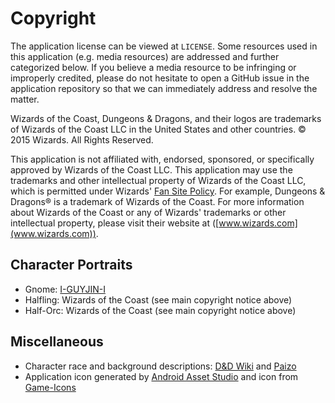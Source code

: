 # Copyright

The application license can be viewed at `LICENSE`. Some resources used in this application (e.g. media resources) are addressed and further categorized below. If you believe a media resource to be infringing or improperly credited, please do not hesitate to open a GitHub issue in the application repository so that we can immediately address and resolve the matter.

Wizards of the Coast, Dungeons & Dragons, and their logos are trademarks of Wizards of the Coast LLC in the United States and other countries. &copy; 2015 Wizards. All Rights Reserved.

This application is not affiliated with, endorsed, sponsored, or specifically approved by Wizards of the Coast LLC. This application may use the trademarks and other intellectual property of Wizards of the Coast LLC, which is permitted under Wizards' [Fan Site Policy](http://dnd.wizards.com/articles/features/fan-site-kit). For example, Dungeons & Dragons&reg; is a trademark of Wizards of the Coast. For more information about Wizards of the Coast or any of Wizards' trademarks or other intellectual property, please visit their website at ([www.wizards.com](www.wizards.com)).

## Character Portraits

- Gnome: [I-GUYJIN-I](http://i-guyjin-i.deviantart.com/)
- Halfling: Wizards of the Coast (see main copyright notice above)
- Half-Orc: Wizards of the Coast (see main copyright notice above)

## Miscellaneous

- Character race and background descriptions: [D&D Wiki](http://dandwiki.com/wiki/) and [Paizo](http://paizo.com/pathfinderRPG/prd/advancedRaceGuide/coreRaces.html)
- Application icon generated by [Android Asset Studio](https://romannurik.github.io/AndroidAssetStudio/) and icon from [Game-Icons](http://game-icons.net/lorc/originals/dragon-head.html)
